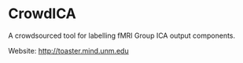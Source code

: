 # CrowdICA

A crowdsourced tool for labelling fMRI Group ICA output components.

Website: http://toaster.mind.unm.edu
